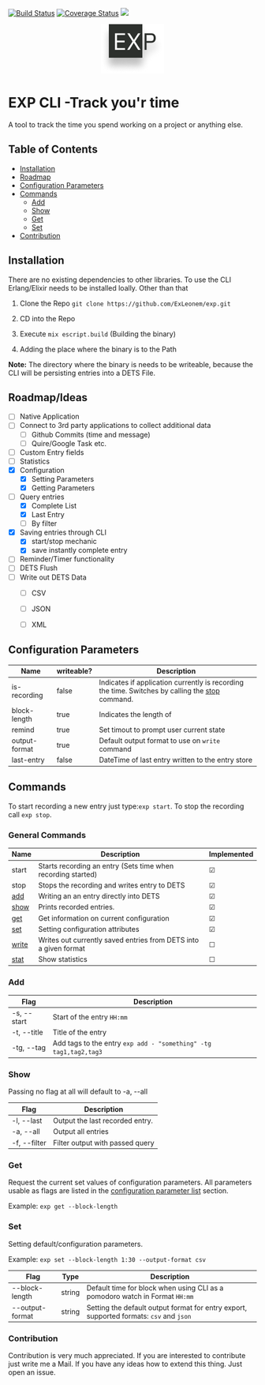 [![Build Status](https://travis-ci.com/ExLeonem/exp.svg?branch=master)](https://travis-ci.com/ExLeonem/exp)
[![Coverage Status](https://coveralls.io/repos/github/ExLeonem/exp/badge.svg?branch=f_set_read_config)](https://coveralls.io/github/ExLeonem/exp?branch=f_set_read_config)
![](https://img.shields.io/badge/elixir-1.9.1-blue)


<div style="text-align:center">
  <img src="./.favicon.png">
</div>


#  EXP CLI -Track you'r time
A tool to track the time you spend working on a project or anything else.


## Table of Contents
- [Installation](#Installation)
- [Roadmap](#Roadmap)
- [Configuration Parameters](#Configuration_Parameters)
- [Commands](#Commands)
  - [Add](#Add)
  - [Show](#Show)
  - [Get](#Get)
  - [Set](#Set)
- [Contribution](#Contribution)


## Installation
There are no existing dependencies to other libraries.
To use the CLI Erlang/Elixir needs to be installed loally. Other than that

1. Clone the Repo
`git clone https://github.com/ExLeonem/exp.git`

2. CD into the Repo
3. Execute `mix escript.build` (Building the binary)
4. Adding the place where the binary is to the Path


**Note:** The directory where the binary is needs to be writeable, because the CLI will be persisting entries into a DETS File.

<!-- If [available in Hex](https://hex.pm/docs/publish), the package can be installed
by adding `exp` to your list of dependencies in `mix.exs`:

```elixir
def deps do
  [
    {:exp, "~> 0.1.0"}
  ]
end
```
Documentation can be generated with [ExDoc](https://github.com/elixir-lang/ex_doc)
and published on [HexDocs](https://hexdocs.pm). Once published, the docs can
be found at [https://hexdocs.pm/exp](https://hexdocs.pm/exp). -->

## Roadmap/Ideas

- [ ] Native Application
- [ ] Connect to 3rd party applications to collect additional data
  - [ ] Github Commits (time and message)
  - [ ] Quire/Google Task etc.
- [ ] Custom Entry fields
- [ ] Statistics 
- [x] Configuration
  - [x] Setting Parameters
  - [x] Getting Parameters
- [ ] Query entries
  - [x] Complete List
  - [x] Last Entry
  - [ ] By filter
- [x] Saving entries through CLI
  - [x] start/stop mechanic
  - [x] save instantly complete entry
- [ ] Reminder/Timer functionality 
- [ ] DETS Flush
- [ ] Write out DETS Data
  - [ ] CSV
  - [ ] JSON
  - [ ] XML


## Configuration Parameters

Name          | writeable?  |  Description
---           | ---         | ---
is-recording  | false       | Indicates if application currently is recording the time. Switches by calling the [stop](#Commands) command.
block-length  | true        | Indicates the length of 
remind        | true        | Set timout to prompt user current state
output-format | true        | Default output format to use on `write` command
last-entry    | false       | DateTime of last entry written to the entry store



## Commands

To start recording a new entry just type:`exp start`.
To stop the recording call `exp stop`.

### General Commands
Name            | Description                                                      | Implemented 
---             | ---                                                              | ---
start           | Starts recording an entry (Sets time when recording started)     | &#9745;
stop            | Stops the recording and writes entry to DETS                     | &#9745;
[add](#Add)     | Writing an an entry directly into DETS                           | &#9745; 
[show](#Show)   | Prints recorded entries.                                         | &#9745; <!--Checked-->
[get](#Get)     | Get information on current configuration                         | &#9745;
[set](#Set)     | Setting configuration attributes                                 | &#9745;
[write](#Write) | Writes out currently saved entries from DETS into a given format | &#9744;
[stat](#Stat])  | Show statistics                                                  | &#9744; <!--Unchecked-->



### Add


Flag            | Description
---             | ---
-s, --start     | Start of the entry `HH:mm` 
-t, --title     | Title of the entry
-tg, --tag      | Add tags to the entry `exp add - "something" -tg tag1,tag2,tag3`     


### Show
Passing no flag at all will default to -a, --all

Flag          | Description
---           | ---
-l, --last    | Output the last recorded entry.
-a, --all     | Output all entries
-f, --filter  | Filter output with passed query


### Get
Request the current set values of configuration parameters. All parameters usable as flags are listed in the [configuration parameter list](#Configuration_Parameters) section.

Example: `exp get --block-length`


### Set
Setting default/configuration parameters.

Example: `exp set --block-length 1:30 --output-format csv`

Flag              | Type      |   Description
---               | ---       | ---
--block-length    | string    | Default time for block when using CLI as a pomodoro watch in Format `HH:mm`
--output-format   | string    | Setting the default output format for entry export, supported formats: `csv` and `json`


### Contribution
Contribution is very much appreciated. If you are interested to contribute just write me a Mail.
If you have any ideas how to extend this thing. Just open an issue.

<!-- #### Project Structure -->



<!-- #### Donation -->
